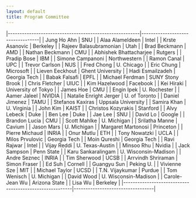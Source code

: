 ```yaml
---
layout: default
title: Program Committee 
---
```


|--------------------------------------------------------|----------------------------------|
|                                            Jung Ho Ahn |                              SNU |
|                                        Alaa Alameldeen |                            Intel |
|                                         Krste Asanovic |                         Berkeley |
|                                 Rajeev Balasubramonian |                             Utah |
|                                          Brad Beckmann |                              AMD |
|                                        Nathan Beckmann |                              CMU |
|                                 Abhishek Bhattacharjee |                          Rutgers |
|                                            Pradip Bose |                              IBM |
|                                       Simone Campanoni |                     Northwestern |
|                                            Ramon Canal |                              UPC |
|                                         Trevor Carlson |                              NUS |
|                                             Fred Chong |                       U. Chicago |
|                                             Eric Chung |                        Microsoft |
|                                        Lieven Eeckhout |                 Ghent University |
|                                       Hadi Esmailzadeh |                     Georgia Tech |
|                                          Babak Falsafi |                             EPFL |
|                                        Michael Ferdman |                 SUNY Stony Brook |
|                                        Chris  Fletcher |                             UIUC |
|                                          Kim Hazelwood |                         Facebook |
|                                             Kei Hiraki |              University of Tokyo |
|                                              James Hoe |                              CMU |
|                                             Engin Ipek |                     U. Rochester |
|                                           Aamer Jaleel |                           NVIDIA |
|                                 Natalie Enright Jerger |                    U. of Toronto |
|                                         Daniel Jimenez |                             TAMU |
|                                       Stefanos Kaxiras |               Uppsala University |
|                                            Samira Khan |                      U. Virginia |
|                                               John Kim |                            KAIST |
|                                     Christos Kozyrakis |                         Stanford |
|                                            Alvy Lebeck |                             Duke |
|                                                Ben Lee |                             Duke |
|                                                Jae Lee |                              SNU |
|                                               David Lo |                           Google |
|                                          Brandon Lucia |                              CMU |
|                                           Scott Mahlke |                      U. Michigan |
|                                         Srilatha Manne |                           Cavium |
|                                             Jason Mars |                      U. Michigan |
|                                     Margaret Martonosi |                        Princeton |
|                                         Pierre Michaud |                            INRIA |
|                                             Onur Mutlu |                              ETH |
|                                          Tony Nowatzki |                             UCLA |
|                                        Milos Prvulovic |                     Georgia Tech |
|                                           Moin Qureshi |                     Georgia Tech |
|                                            Ravi Rajwar |                            Intel |
|                                            Vijay Reddi |                  U. Texas-Austin |
|                                             Minsoo Rhu |                           Nvidia |
|                                           Jack Sampson |                       Penn State |
|                                     Karu Sankaralingam |             U. Wisconsin-Madison |
|                                           Andre Seznec |                            INRIA |
|                                           Tim Sherwood |                             UCSB |
|                                     Arrvindh Shriraman |                     Simon Fraser |
|                                                 Ed Suh |                          Cornell |
|                                            Guangyu Sun |                        Peking U. |
|                                           Vivienne Sze |                              MIT |
|                                         Michael Taylor |                             UCSD |
|                                        T.N. Vijaykumar |                           Purdue |
|                                            Tom Wenisch |                      U. Michigan |
|                                             David Wood |             U. Wisconsin-Madison |
|                                         Carole-Jean Wu |                    Arizona State |
|                                                Lisa Wu |                         Berkeley |
|--------------------------------------------------------|----------------------------------|
